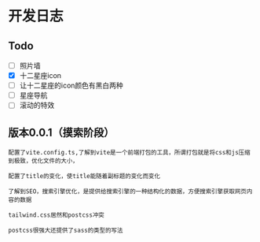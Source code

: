 # 开发日志

## Todo

  - [ ] 照片墙
  - [x] 十二星座icon
  - [ ] 让十二星座的icon颜色有黑白两种
  - [ ] 星座导航
  - [ ] 滚动的特效

## 版本0.0.1（摸索阶段）

    配置了vite.config.ts,了解到vite是一个前端打包的工具，所谓打包就是将css和js压缩到极致，优化文件的大小，

    配置了title的变化，使title能随着副标题的变化而变化

    了解到SEO，搜索引擎优化，是提供给搜索引擎的一种结构化的数据，方便搜索引擎获取网页内容的数据

    tailwind.css居然和postcss冲突

    postcss很强大还提供了sass的类型的写法

